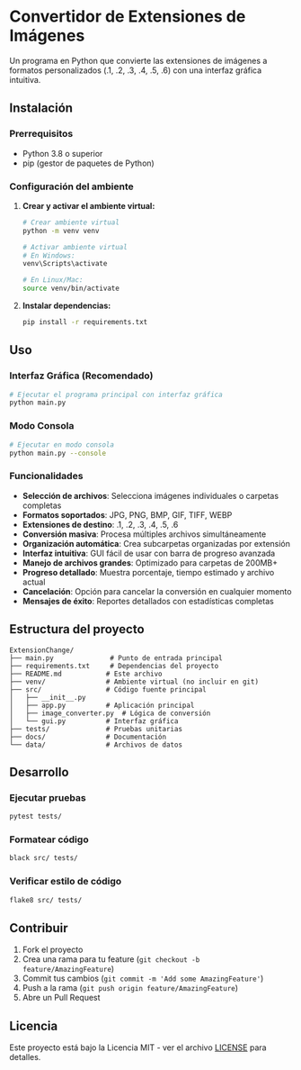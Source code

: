 # Convertidor de Extensiones de Imágenes

Un programa en Python que convierte las extensiones de imágenes a formatos personalizados (.1, .2, .3, .4, .5, .6) con una interfaz gráfica intuitiva.

## Instalación

### Prerrequisitos
- Python 3.8 o superior
- pip (gestor de paquetes de Python)

### Configuración del ambiente

1. **Crear y activar el ambiente virtual:**
   ```bash
   # Crear ambiente virtual
   python -m venv venv
   
   # Activar ambiente virtual
   # En Windows:
   venv\Scripts\activate
   
   # En Linux/Mac:
   source venv/bin/activate
   ```

2. **Instalar dependencias:**
   ```bash
   pip install -r requirements.txt
   ```

## Uso

### Interfaz Gráfica (Recomendado)
```bash
# Ejecutar el programa principal con interfaz gráfica
python main.py
```

### Modo Consola
```bash
# Ejecutar en modo consola
python main.py --console
```

### Funcionalidades
- **Selección de archivos**: Selecciona imágenes individuales o carpetas completas
- **Formatos soportados**: JPG, PNG, BMP, GIF, TIFF, WEBP
- **Extensiones de destino**: .1, .2, .3, .4, .5, .6
- **Conversión masiva**: Procesa múltiples archivos simultáneamente
- **Organización automática**: Crea subcarpetas organizadas por extensión
- **Interfaz intuitiva**: GUI fácil de usar con barra de progreso avanzada
- **Manejo de archivos grandes**: Optimizado para carpetas de 200MB+ 
- **Progreso detallado**: Muestra porcentaje, tiempo estimado y archivo actual
- **Cancelación**: Opción para cancelar la conversión en cualquier momento
- **Mensajes de éxito**: Reportes detallados con estadísticas completas

## Estructura del proyecto

```
ExtensionChange/
├── main.py              # Punto de entrada principal
├── requirements.txt     # Dependencias del proyecto
├── README.md           # Este archivo
├── venv/               # Ambiente virtual (no incluir en git)
├── src/                # Código fuente principal
│   ├── __init__.py
│   ├── app.py          # Aplicación principal
│   ├── image_converter.py  # Lógica de conversión
│   └── gui.py          # Interfaz gráfica
├── tests/              # Pruebas unitarias
├── docs/               # Documentación
└── data/               # Archivos de datos
```

## Desarrollo

### Ejecutar pruebas
```bash
pytest tests/
```

### Formatear código
```bash
black src/ tests/
```

### Verificar estilo de código
```bash
flake8 src/ tests/
```

## Contribuir

1. Fork el proyecto
2. Crea una rama para tu feature (`git checkout -b feature/AmazingFeature`)
3. Commit tus cambios (`git commit -m 'Add some AmazingFeature'`)
4. Push a la rama (`git push origin feature/AmazingFeature`)
5. Abre un Pull Request

## Licencia

Este proyecto está bajo la Licencia MIT - ver el archivo [LICENSE](LICENSE) para detalles.

